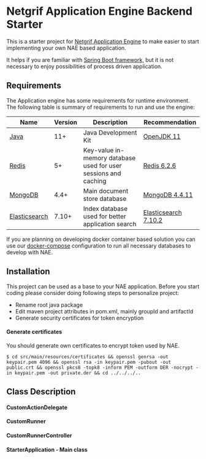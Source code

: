 # Netgrif Application Engine Backend Starter

This is a starter project for [Netgrif Application Engine](https://github.com/netgrif/application-engine)
to make easier to start implementing your own NAE based application.

It helps if you are familiar with [Spring Boot framework,](https://spring.io/) but it is not necessary to enjoy
possibilities of process driven application.

## Requirements

The Application engine has some requirements for runtime environment. The following table is summary of requirements to
run and use the engine:

| Name                                                   | Version | Description                                                     | Recommendation                                                         |
|--------------------------------------------------------|---------|-----------------------------------------------------------------|------------------------------------------------------------------------|
| [Java](https://openjdk.java.net/)                      | 11+     | Java Development Kit                                            | [OpenJDK 11](https://openjdk.java.net/install/)                        |
| [Redis](https://redis.io/)                             | 5+      | Key-value in-memory database used for user sessions and caching | [Redis 6.2.6](https://redis.io/download)                               |
| [MongoDB](https://www.mongodb.com/)                    | 4.4+    | Main document store database                                    | [MongoDB 4.4.11](https://docs.mongodb.com/v4.4/installation/)          |
| [Elasticsearch](https://www.elastic.co/elasticsearch/) | 7.10+   | Index database used for better application search               | [Elasticsearch 7.10.2](https://www.elastic.co/downloads/elasticsearch) |

If you are planning on developing docker container based solution you can use our [docker-compose](docker-compose.yml)
configuration to run all necessary databases to develop with NAE.

## Installation

This project can be used as a base to your NAE application. Before you start coding please consider doing following
steps to personalize project:

- Rename root java package
- Edit maven project attributes in pom.xml, mainly groupId and artifactId
- Generate security certificates for token encryption

#### Generate certificates

You should generate own certificates to encrypt token used by NAE.

```shell
$ cd src/main/resources/certificates && openssl genrsa -out keypair.pem 4096 && openssl rsa -in keypair.pem -pubout -out public.crt && openssl pkcs8 -topk8 -inform PEM -outform DER -nocrypt -in keypair.pem -out private.der && cd ../../../..
```

## Class Description

#### CustomActionDelegate

#### CustomRunner

#### CustomRunnerController

#### StarterApplication - Main class


